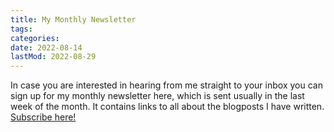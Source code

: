 ```yaml
---
title: My Monthly Newsletter
tags:
categories:
date: 2022-08-14
lastMod: 2022-08-29
---
```

In case you are interested in hearing from me straight to your inbox you can sign up for my monthly newsletter here, which is sent usually in the last week of the month. It contains links to all about the blogposts I have written. [Subscribe here!](https://www.getrevue.co/profile/manojnayak)
